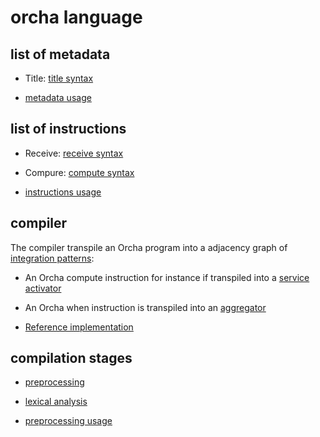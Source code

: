 # orcha language

## list of metadata

* Title: [title syntax](https://github.com/orchaland/orchalang/blob/master/orchalanguage/src/main/java/orcha/lang/compiler/syntax/TitleInstruction.java)

* [metadata usage](https://github.com/orchaland/orchalang/blob/master/orchalanguage/src/test/java/orcha/lang/compiler/referenceimpl/MetadataSyntaxAnalysisTest.java)

## list of instructions

* Receive: [receive syntax](https://github.com/orchaland/orchalang/blob/master/orchalanguage/src/main/java/orcha/lang/compiler/syntax/ReceiveInstruction.java)
* Compure: [compute syntax](https://github.com/orchaland/orchalang/blob/master/orchalanguage/src/main/java/orcha/lang/compiler/syntax/ComputeInstruction.java)

* [instructions usage](https://github.com/orchaland/orchalang/blob/master/orchalanguage/src/test/java/orcha/lang/compiler/referenceimpl/InstructionsSyntaxAnalysisTest.java)

## compiler

The compiler transpile an Orcha program into a adjacency graph of [integration patterns](https://www.enterpriseintegrationpatterns.com/):
* An Orcha compute instruction for instance if transpiled into a [service activator](https://www.enterpriseintegrationpatterns.com/patterns/messaging/MessagingAdapter.html)
* An Orcha when instruction is transpiled into an [aggregator](https://www.enterpriseintegrationpatterns.com/patterns/messaging/Aggregator.html)

* [Reference implementation](https://github.com/orchaland/orchalang/blob/master/orchalanguage/src/main/java/orcha/lang/compiler/OrchaCompiler.java)

## compilation stages

* [preprocessing](https://github.com/orchaland/orchalang/blob/master/orchalanguage/src/main/java/orcha/lang/compiler/referenceimpl/PreprocessingImpl.java)
* [lexical analysis](https://github.com/orchaland/orchalang/blob/master/orchalanguage/src/main/java/orcha/lang/compiler/referenceimpl/LexicalAnalysisImpl.java)

* [preprocessing usage](https://github.com/orchaland/orchalang/blob/master/orchalanguage/src/test/java/orcha/lang/compiler/referenceimpl/PreprocessingTest.java)



